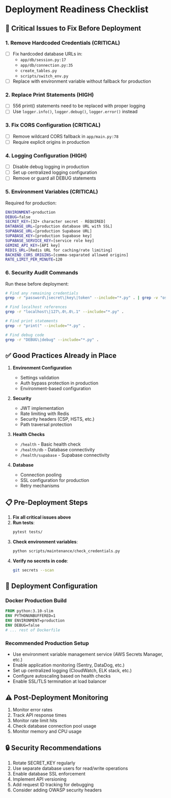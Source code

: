 # Deployment Readiness Checklist

## 🚨 Critical Issues to Fix Before Deployment

### 1. **Remove Hardcoded Credentials** (CRITICAL)
- [ ] Fix hardcoded database URLs in:
  - `app/db/session.py:17` 
  - `app/db/connection.py:35`
  - `create_tables.py`
  - `scripts/switch_env.py`
- [ ] Replace with environment variable without fallback for production

### 2. **Replace Print Statements** (HIGH)
- [ ] 556 print() statements need to be replaced with proper logging
- [ ] Use `logger.info()`, `logger.debug()`, `logger.error()` instead

### 3. **Fix CORS Configuration** (CRITICAL)
- [ ] Remove wildcard CORS fallback in `app/main.py:78`
- [ ] Require explicit origins in production

### 4. **Logging Configuration** (HIGH)
- [ ] Disable debug logging in production
- [ ] Set up centralized logging configuration
- [ ] Remove or guard all DEBUG statements

### 5. **Environment Variables** (CRITICAL)
Required for production:
```bash
ENVIRONMENT=production
DEBUG=false
SECRET_KEY=[32+ character secret - REQUIRED]
DATABASE_URL=[production database URL with SSL]
SUPABASE_URL=[production Supabase URL]
SUPABASE_KEY=[production Supabase key]
SUPABASE_SERVICE_KEY=[service role key]
GEMINI_API_KEY=[API key]
REDIS_URL=[Redis URL for caching/rate limiting]
BACKEND_CORS_ORIGINS=[comma-separated allowed origins]
RATE_LIMIT_PER_MINUTE=120
```

### 6. **Security Audit Commands**
Run these before deployment:
```bash
# Find any remaining credentials
grep -r "password\|secret\|key\|token" --include="*.py" . | grep -v "os.environ"

# Find localhost references
grep -r "localhost\|127\.0\.0\.1" --include="*.py" .

# Find print statements
grep -r "print(" --include="*.py" .

# Find debug code
grep -r "DEBUG\|debug" --include="*.py" .
```

## ✅ Good Practices Already in Place

1. **Environment Configuration**
   - Settings validation
   - Auth bypass protection in production
   - Environment-based configuration

2. **Security**
   - JWT implementation
   - Rate limiting with Redis
   - Security headers (CSP, HSTS, etc.)
   - Path traversal protection

3. **Health Checks**
   - `/health` - Basic health check
   - `/health/db` - Database connectivity
   - `/health/supabase` - Supabase connectivity

4. **Database**
   - Connection pooling
   - SSL configuration for production
   - Retry mechanisms

## 📋 Pre-Deployment Steps

1. **Fix all critical issues above**
2. **Run tests**:
   ```bash
   pytest tests/
   ```
3. **Check environment variables**:
   ```bash
   python scripts/maintenance/check_credentials.py
   ```
4. **Verify no secrets in code**:
   ```bash
   git secrets --scan
   ```

## 🚀 Deployment Configuration

### Docker Production Build
```dockerfile
FROM python:3.10-slim
ENV PYTHONUNBUFFERED=1
ENV ENVIRONMENT=production
ENV DEBUG=false
# ... rest of Dockerfile
```

### Recommended Production Setup
- Use environment variable management service (AWS Secrets Manager, etc.)
- Enable application monitoring (Sentry, DataDog, etc.)
- Set up centralized logging (CloudWatch, ELK stack, etc.)
- Configure autoscaling based on health checks
- Enable SSL/TLS termination at load balancer

## ⚠️ Post-Deployment Monitoring

1. Monitor error rates
2. Track API response times
3. Monitor rate limit hits
4. Check database connection pool usage
5. Monitor memory and CPU usage

## 🔒 Security Recommendations

1. Rotate SECRET_KEY regularly
2. Use separate database users for read/write operations
3. Enable database SSL enforcement
4. Implement API versioning
5. Add request ID tracking for debugging
6. Consider adding OWASP security headers
